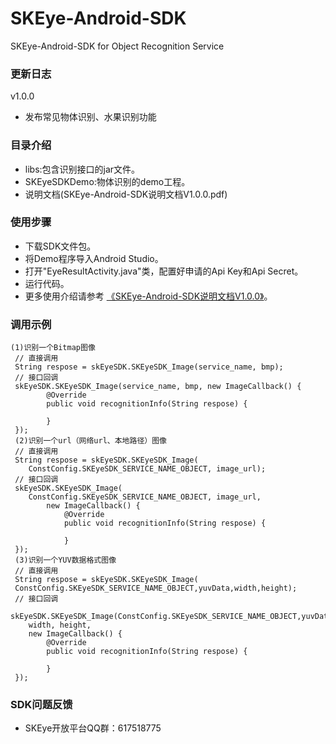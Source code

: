 # SKEye-Android-SDK
SKEye-Android-SDK for Object Recognition Service 
###  更新日志
v1.0.0
- 发布常见物体识别、水果识别功能
###  目录介绍
- libs:包含识别接口的jar文件。
- SKEyeSDKDemo:物体识别的demo工程。
- 说明文档(SKEye-Android-SDK说明文档V1.0.0.pdf)
###  使用步骤
- 下载SDK文件包。
- 将Demo程序导入Android Studio。
- 打开"EyeResultActivity.java"类，配置好申请的Api Key和Api Secret。
- 运行代码。
- 更多使用介绍请参考 [《SKEye-Android-SDK说明文档V1.0.0》](https://github.com/interjoy/SKEye-Android-SDK.git)。
###  调用示例
```
(1)识别一个Bitmap图像
 // 直接调用 
 String respose = skEyeSDK.SKEyeSDK_Image(service_name, bmp);
 // 接口回调 
 skEyeSDK.SKEyeSDK_Image(service_name, bmp, new ImageCallback() {
        @Override
        public void recognitionInfo(String respose) {
        
        } 
 });
 (2)识别一个url（网络url、本地路径）图像
 // 直接调用 
 String respose = skEyeSDK.SKEyeSDK_Image(
    ConstConfig.SKEyeSDK_SERVICE_NAME_OBJECT, image_url); 
 // 接口回调 
 skEyeSDK.SKEyeSDK_Image(
    ConstConfig.SKEyeSDK_SERVICE_NAME_OBJECT, image_url,
        new ImageCallback() { 
            @Override 
            public void recognitionInfo(String respose) {
        
            }
 });
 (3)识别一个YUV数据格式图像
 // 直接调用 
 String respose = skEyeSDK.SKEyeSDK_Image(
 ConstConfig.SKEyeSDK_SERVICE_NAME_OBJECT,yuvData,width,height);
 // 接口回调
 skEyeSDK.SKEyeSDK_Image(ConstConfig.SKEyeSDK_SERVICE_NAME_OBJECT,yuvData,
    width, height,
    new ImageCallback() { 
        @Override 
        public void recognitionInfo(String respose) {
            
        }
 });

```
###  SDK问题反馈
- SKEye开放平台QQ群：617518775
